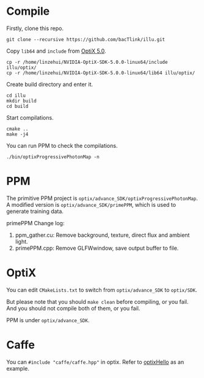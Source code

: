 # Compile

Firstly, clone this repo.
```
git clone --recursive https://github.com/bacTlink/illu.git
```

Copy ```lib64``` and ```include``` from [OptiX 5.0](https://developer.nvidia.com/designworks/optix/download).
```
cp -r /home/linzehui/NVIDIA-OptiX-SDK-5.0.0-linux64/include illu/optix/
cp -r /home/linzehui/NVIDIA-OptiX-SDK-5.0.0-linux64/lib64 illu/optix/
```

Create build directory and enter it.
```
cd illu
mkdir build
cd build
```

Start compilations.
```
cmake ..
make -j4
```

You can run PPM to check the compilations.
```
./bin/optixProgressivePhotonMap -n
```

# PPM
The primitive PPM project is ```optix/advance_SDK/optixProgressivePhotonMap```.
A modified version is ```optix/advance_SDK/primePPM```, which is used to generate training data.

primePPM Change log:

1. ppm_gather.cu: Remove background, texture, direct flux and ambient light.
2. primePPM.cpp: Remove GLFWwindow, save output buffer to file.

# OptiX
You can edit ```CMakeLists.txt``` to switch from ```optix/advance_SDK``` to ```optix/SDK```.

But please note that you should ```make clean``` before compiling, or you fail.
And you should not compile both of them, or you fail.

PPM is under ```optix/advance_SDK```.

# Caffe
You can ```#include "caffe/caffe.hpp"``` in optix.
Refer to [optixHello](https://github.com/bacTlink/optix_illu/blob/c98ceb4d6a1c77a0c4457d3ad823713c3f41e16e/SDK/optixHello/optixHello.cpp) as an example.

